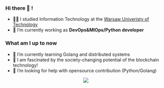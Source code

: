 ### Hi there 👋 !

<!--
**gardnerdev/gardnerdev** is a ✨ _special_ ✨ repository because its `README.md` (this file) appears on your GitHub profile.

Here are some ideas to get you started:
-->
- :man_student: I studied Information Technology at the [Warsaw Univeristy of Technology](https://p.lodz.pl/en](https://www.pw.edu.pl/engpw))
- 🔭 I’m currently working as **DevOps&MlOps/Python developer**


### What am I up to now
- 🌱 I’m currently learning Golang and distributed systems
-  :link: I am fascinated by the society-changing potential of the blockchain technology!
- 🤔 I’m looking for help with opensource contribution (Python/Golang)


<p align="center">
  <img src="https://github-readme-stats.vercel.app/api?username=gardnerdev&show_icons=true&count_private=true&custom_title=Github%20Stats&theme=dracula&include_all_commits=true">
</p>
